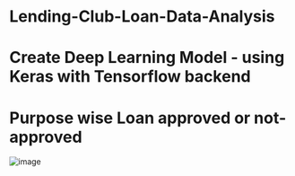 # Lending-Club-Loan-Data-Analysis
# Create Deep Learning Model - using Keras with Tensorflow backend

# Purpose wise Loan approved or not-approved
![image](https://user-images.githubusercontent.com/49759447/183934184-443006cf-fbf6-45ec-aaca-2092ca0c86f7.png)
